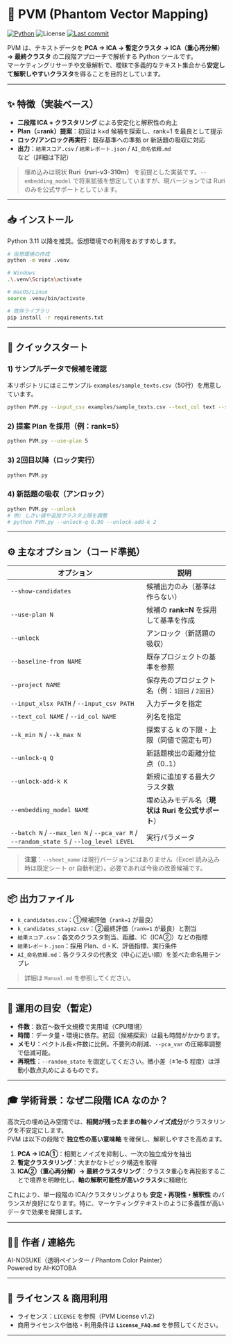 ﻿# 📘 PVM (Phantom Vector Mapping)
[![Python](https://img.shields.io/badge/python-3.11%2B-informational)](#)
![License](https://img.shields.io/badge/license-PVM%20v1.2-blue)
[![Last commit](https://img.shields.io/github/last-commit/AI-NOSUKE/PVM)](https://github.com/AI-NOSUKE/PVM/commits/main)

PVM は、テキストデータを **PCA → ICA → 暫定クラスタ → ICA（重心再分解） → 最終クラスタ** の二段階アプローチで解析する Python ツールです。  
マーケティングリサーチや文章解析で、曖昧で多義的なテキスト集合から**安定して解釈しやすいクラスタ**を得ることを目的としています。

---

## ✨ 特徴（実装ベース）
- **二段階 ICA + クラスタリング** による安定化と解釈性の向上
- **Plan（=rank）提案**：初回は k×d 候補を探索し、rank=1 を最良として提示
- **ロック/アンロック再実行**：既存基準への準拠 or 新話題の吸収に対応
- **出力**：`結果スコア.csv` / `結果レポート.json` / `AI_命名依頼.md` など（詳細は下記）

> 埋め込みは現状 **Ruri（ruri-v3-310m）** を前提とした実装です。`--embedding_model` で将来拡張を想定していますが、現バージョンでは Ruri のみを公式サポートとしています。

---

## 📥 インストール

Python 3.11 以降を推奨。仮想環境での利用をおすすめします。

```bash
# 仮想環境の作成
python -m venv .venv

# Windows
.\.venv\Scripts\activate

# macOS/Linux
source .venv/bin/activate

# 依存ライブラリ
pip install -r requirements.txt
```

---

## 🚀 クイックスタート

### 1) サンプルデータで候補を確認
本リポジトリにはミニサンプル `examples/sample_texts.csv`（50行）を用意しています。

```bash
python PVM.py --input_csv examples/sample_texts.csv --text_col text --show-candidates
```

### 2) 提案 Plan を採用（例：rank=5）
```bash
python PVM.py --use-plan 5
```

### 3) 2回目以降（ロック実行）
```bash
python PVM.py
```

### 4) 新話題の吸収（アンロック）
```bash
python PVM.py --unlock
# 例: しきい値や追加クラスタ上限を調整
# python PVM.py --unlock-q 0.90 --unlock-add-k 2
```

---

## ⚙️ 主なオプション（コード準拠）

| オプション | 説明 |
|---|---|
| `--show-candidates` | 候補出力のみ（基準は作らない） |
| `--use-plan N` | 候補の **rank=N** を採用して基準を作成 |
| `--unlock` | アンロック（新話題の吸収） |
| `--baseline-from NAME` | 既存プロジェクトの基準を参照 |
| `--project NAME` | 保存先のプロジェクト名（例：`1回目` / `2回目`） |
| `--input_xlsx PATH` / `--input_csv PATH` | 入力データを指定 |
| `--text_col NAME` / `--id_col NAME` | 列名を指定 |
| `--k_min N` / `--k_max N` | 探索する k の下限・上限（同値で固定も可） |
| `--unlock-q Q` | 新話題検出の距離分位点（0..1） |
| `--unlock-add-k K` | 新規に追加する最大クラスタ数 |
| `--embedding_model NAME` | 埋め込みモデル名（**現状は Ruri を公式サポート**） |
| `--batch N` / `--max_len N` / `--pca_var R` / `--random_state S` / `--log_level LEVEL` | 実行パラメータ |

> **注意**：`--sheet_name` は現行バージョンにはありません（Excel 読み込み時は既定シート or 自動判定）。必要であれば今後の改善候補です。

---

## 📦 出力ファイル

- `k_candidates.csv`：①候補評価（`rank=1` が最良）  
- `k_candidates_stage2.csv`：②最終評価（`rank=1` が最良）と割当  
- `結果スコア.csv`：各文のクラスタ割当、距離、IC（ICA②）などの指標  
- `結果レポート.json`：採用 Plan、d・K、評価指標、実行条件  
- `AI_命名依頼.md`：各クラスタの代表文（中心に近い順）を並べた命名用テンプレ

> 詳細は `Manual.md` を参照してください。

---

## 🧠 運用の目安（暫定）
- **件数**：数百〜数千文規模で実用域（CPU環境）  
- **時間**：データ量・環境に依存。初回（候補探索）は最も時間がかかります。  
- **メモリ**：ベクトル長×件数に比例。不要列の削減、`--pca_var` の圧縮率調整で低減可能。  
- **再現性**：`--random_state` を固定してください。微小差（±1e-5 程度）は浮動小数点丸めによるものです。

---

## 🎓 学術背景：なぜ二段階 ICA なのか？

高次元の埋め込み空間では、**相関が残ったままの軸**や**ノイズ成分**がクラスタリングを不安定にします。  
PVM は以下の段階で **独立性の高い意味軸** を確保し、解釈しやすさを高めます。

1. **PCA → ICA①**：相関とノイズを抑制し、一次の独立成分を抽出  
2. **暫定クラスタリング**：大まかなトピック構造を取得  
3. **ICA②（重心再分解）→ 最終クラスタリング**：クラスタ重心を再投影することで境界を明瞭化し、**軸の解釈可能性が高いクラスタ**に精緻化

これにより、単一段階の ICA/クラスタリングよりも **安定・再現性・解釈性** のバランスが良好になります。特に、マーケティングテキストのように多義性が高いデータで効果を発揮します。

---

## 🧑‍💻 作者 / 連絡先
AI-NOSUKE（透明ペインター / Phantom Color Painter）  
Powered by AI-KOTOBA

---

## 📜 ライセンス & 商用利用
- ライセンス：`LICENSE` を参照（PVM License v1.2）  
- 商用ライセンスや価格・利用条件は **`License_FAQ.md`** を参照してください。

---


